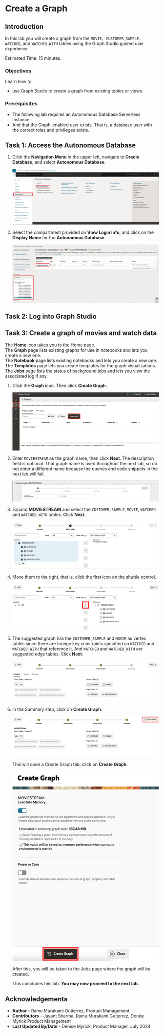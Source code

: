 <!--
    {
        "name":"Create Graph",
        "description":"Login to Graph Studio and create a moviestream graph for when running the tenancy the lab."
    }
-->

# Create a Graph

## Introduction

In this lab you will create a graph from the `MOVIE, CUSTOMER_SAMPLE, WATCHED`, and `WATCHED_WITH` tables using the Graph Studio guided user experience.

Estimated Time: 15 minutes.

### Objectives

Learn how to

- use Graph Studio to create a graph from existing tables or views.

### Prerequisites

- The following lab requires an Autonomous Database Serverless instance.
- And that the Graph-enabled user exists. That is, a database user with the correct roles and privileges exists.

## Task 1: Access the Autonomous Database

1. Click the **Navigation Menu** in the upper left, navigate to **Oracle Database**, and select **Autonomous Database**.

    ![Navigating to Autonomous Database.](images/navigation-menu.png " ") 

2. Select the compartment provided on **View Login Info**, and click on the **Display Name** for the **Autonomous Database**. 

    ![Selecting Autonomous Database in the Navigation Menu.](images/select-autonomous-database.png " ") 

## Task 2: Log into Graph Studio
[](include:adb-goto-graph-studio.md)
<!---
    The Home icon ![Home icon](images/home.svg "") takes you to the Home page.  
    The Graph page ![Graphs icon](images/radar-chart.svg "") lists existing graphs for use in notebooks.  
    The Notebook page ![Notebook icon](images/notebook.svg "") lists existing notebooks and lets you create a new one. 
    The Templates page ![Template icon](images/template.svg "")  let's you create templates for the graph visualizations.
    The Jobs page ![Jobs icon](images/server.svg "") lists the status of background jobs and lets you view the associated log if any.
--->

## Task 3: Create a graph of movies and watch data

The **Home** icon takes you to the Home page.</br>
The **Graph** page lists existing graphs for use in notebooks and lets you create a new one.</br>
The **Notebook** page lists existing notebooks and lets you create a new one.</br>
The **Templates** page lets you create templates for the graph visualizations.</br>
The **Jobs** page lists the status of background jobs and lets you view the associated log if any.</br>

1. Click the **Graph** icon. Then click **Create Graph**.  
   
    ![Shows where the create button modeler is](images/graph-create-button.png " ")  

2. Enter `MOVIESTREAM` as the graph name, then click **Next**. The description field is optional. That graph name is used throughout the next lab, so do not enter a different name because the queries and code snippets in the next lab will fail.  
    
    ![Shows the create graph window where you assign the graph a name](./images/create-graph-dialog-v2.png " ")

3. Expand **MOVIESTREAM** and select the `CUSTOMER_SAMPLE`, `MOVIE`, `WATCHED` and `WATCHED_WITH` tables. Click **Next**. 

    ![Shows how to select the CUSTOMER_SAMPLE, MOVIE, WATCHED, and WATCHED_WITH](./images/select-tables.png " ")

4. Move them to the right, that is, click the first icon on the shuttle control.   

    ![Shows the selected tables](./images/selected-tables.png " ")

5. The suggested graph has the `CUSTOMER_SAMPLE` and `MOVIE` as vertex tables since there are foreign key constraints specified on `WATCHED` and `WATCHED_WITH` that reference it. And `WATCHED` and `WATCHED_WITH` are suggested edge tables. Click **Next**. 

    ![Shows the vertex and edge table](./images/create-graph-suggested-model.png " ")    

<!---
6.  Since these are directed edges, a best practice is verifying that the direction is correct.  
    In this instance we want to **confirm** that the direction is from `from_acct_id` to `to_acct_id`.  

    >**Note:** The `Source Vertex` and `Destination Vertex` information on the left.  

    ![Shows how the direction of the vertex is wrong](images/wrong-edge-direction.png " ")  

    **Notice** that the direction is wrong. The Source Key is `to_acct_id` instead of what we want, which is `from_acct_id`.  

    Click the swap edge icon on the right to swap the source and destination vertices and hence reverse the edge direction.  

    >**Note:** The `Source Vertex` is now the correct one, i.e. the `FROM_ACCT_ID`.

    ![Shows how the direction is correct](images/reverse-edge-result.png " ")

7. Click the **Source** tab to verify that the edge direction, and hence the generated CREATE PROPERTY GRAPH statement, is correct.

    ![Verifies that the direction of the edge is correct in the source](images/generated-cpg-statement.png " ")  


  **An alternate approach:** In the earlier Step 5 you could have just updated the CREATE PROPERTY GRAPH statement and saved the updates. That is, you could have just replaced the existing statement with the following one which specifies that the SOURCE KEY is  `from_acct_id`  and the DESTINATION KEY is `to_acct_id`.  

    ```
    -- This is not required if you used swap edge in UI to fix the edge direction.
    -- This is only to illustrate an alternate approach.
    <copy>
    CREATE PROPERTY GRAPH bank_graph
        VERTEX TABLES (
            BANK_ACCOUNTS as ACCOUNTS
            KEY (ACCT_ID)
            LABEL ACCOUNTS
            PROPERTIES (ACCT_ID, NAME)
        )
        EDGE TABLES (
            BANK_TXNS
            KEY (FROM_ACCT_ID, TO_ACCT_ID, AMOUNT)
            SOURCE KEY (FROM_ACCT_ID) REFERENCES ACCOUNTS
            DESTINATION KEY (TO_ACCT_ID) REFERENCES ACCOUNTS
            LABEL TRANSFERS
            PROPERTIES (AMOUNT, DESCRIPTION)
        )
    </copy>
    ```

   ![ALT text is not available for this image](images/correct-ddl-save.png " " )  

   **Important:** Click the **Save** (floppy disk icon) to commit the changes.
--->

6. In the Summary step, click on **Create Graph**.

    ![Shows the job tab with the job status as successful](./images/jobs-create-graph.png " ")  

    This will open a Create Graph tab, click on **Create Graph**. 

    ![Shows in-memory enabled and the create graph button](./images/create-graph-in-memory.png " ")

    After this, you will be taken to the Jobs page where the graph will be created.

    This concludes this lab. **You may now proceed to the next lab.**

## Acknowledgements
* **Author** - Ramu Murakami Gutierrez, Product Management
* **Contributors** -  Jayant Sharma, Ramu Murakami Gutierrez, Denise Myrick Product Management
* **Last Updated By/Date** - Denise Myrick, Product Manager, July 2024

